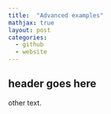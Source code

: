 ```yaml
---
title:  "Advanced examples"
mathjax: true
layout: post
categories: 
  - github
  - website
---
```


## header goes here

other text.
